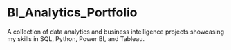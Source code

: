 # BI_Analytics_Portfolio
A collection of data analytics and business intelligence projects showcasing my skills in SQL, Python, Power BI, and Tableau.
